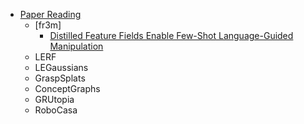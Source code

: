 - [Paper Reading](/papar%20reading/README.md)
  - [fr3m]
    - [Distilled Feature Fields Enable Few-Shot Language-Guided Manipulation](/docs/papar%20reading/fr3m/Distilled%20Feature%20Fields%20Enable%20Few-Shot%20Language-Guided%20Manipulation.md)
  - LERF
  - LEGaussians
  - GraspSplats
  - ConceptGraphs
  - GRUtopia
  - RoboCasa